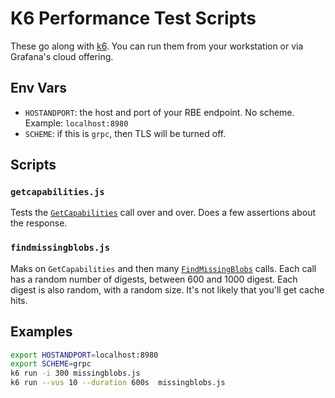 # K6 Performance Test Scripts

These go along with [k6](https://k6.io). You can run them from your workstation or via Grafana's cloud offering.

## Env Vars

- `HOSTANDPORT`: the host and port of your RBE endpoint. No scheme. Example: `localhost:8980`
- `SCHEME`: if this is `grpc`, then TLS will be turned off.

## Scripts

### `getcapabilities.js`

Tests the [`GetCapabilities`](https://github.com/bazelbuild/remote-apis/blob/0d21f29acdb90e1b67db5873e227051af0c80cdd/build/bazel/remote/execution/v2/remote_execution.proto#L452) call over and over. Does a few assertions about the response.

### `findmissingblobs.js`

Maks on `GetCapabilities` and then many [`FindMissingBlobs`](https://github.com/bazelbuild/remote-apis/blob/0d21f29acdb90e1b67db5873e227051af0c80cdd/build/bazel/remote/execution/v2/remote_execution.proto#L351) calls. Each call has a random number of digests, between 600 and 1000 digest. Each digest is also random, with a random size. It's not likely that you'll get cache hits.

## Examples

```sh
export HOSTANDPORT=localhost:8980
export SCHEME=grpc
k6 run -i 300 missingblobs.js
k6 run --vus 10 --duration 600s  missingblobs.js
```